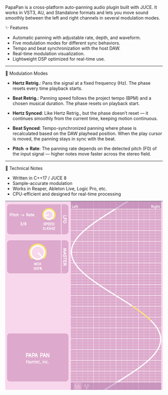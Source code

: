 PapaPan is a cross-platform auto-panning audio plugin built with JUCE.
It works in VST3, AU, and Standalone formats and lets you move sound smoothly between the left and right channels in several modulation modes.


✨ Features

* Automatic panning with adjustable rate, depth, and waveform.
* Five modulation modes for different sync behaviors.
* Tempo and beat synchronization with the host DAW.
* Real-time modulation visualization.
* Lightweight DSP optimized for real-time use.

---

🧭 Modulation Modes
* **Hertz Retrig.**: Pans the signal at a fixed frequency (Hz). The phase resets every time playback starts.

* **Beat Retrig.**: Panning speed follows the project tempo (BPM) and a chosen musical duration. The phase resets on playback start.

* **Hertz Synced**: Like Hertz Retrig., but the phase doesn’t reset — it continues smoothly from the current time, keeping motion continuous.

* **Beat Synced**: Tempo-synchronized panning where phase is recalculated based on the DAW playhead position. When the play cursor is moved, the panning stays in sync with the beat.

* **Pitch → Rate**: The panning rate depends on the detected pitch (F0) of the input signal — higher notes move faster across the stereo field.

---

🔧 Technical Notes

* Written in C++17 / JUCE 8
* Sample-accurate modulation
* Works in Reaper, Ableton Live, Logic Pro, etc.
* CPU-efficient and designed for real-time processing


<p align="center">
  <img src="Images/screenEx.png" alt="PapaPan UI" width="600" align="center">
</p>
